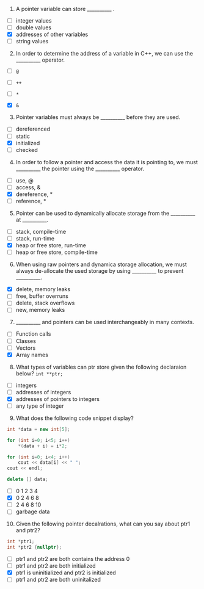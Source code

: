 1. A pointer variable can store __________ .

- [ ] integer values
- [ ] double values
- [x] addresses of other variables
- [ ] string values

2. In order to determine the address of a variable in C++, we can use the __________ operator.

- [ ] `@`
- [ ] `++`
- [ ] `*`
- [x] `&`


3. Pointer variables must always be __________ before they are used.

- [ ] dereferenced
- [ ] static
- [x] initialized
- [ ] checked

4. In order to follow a pointer and access the data it is pointing to, we must __________ the pointer using the __________ operator.

- [ ] use, @
- [ ] access, &
- [x] dereference, *
- [ ] reference, *

5. Pointer can be used to dynamically allocate storage from the __________ at __________.

- [ ] stack, compile-time
- [ ] stack, run-time
- [x] heap or free store, run-time
- [ ] heap or free store, compile-time

6. When using raw pointers and dynamica storage allocation, we must always de-allocate the used storage by using __________ to prevent __________.

- [x] delete, memory leaks
- [ ] free, buffer overruns
- [ ] delete, stack overflows
- [ ] new, memory leaks

7. __________ and pointers can be used interchangeably in many contexts.

- [ ] Function calls
- [ ] Classes
- [ ] Vectors
- [x] Array names

8. What types of variables can ptr store given the following declaraion below?
`int **ptr;`

- [ ] integers
- [ ] addresses of integers
- [x] addresses of pointers to integers
- [ ] any type of integer

9. What does the following code snippet display?

```c++
int *data = new int[5];

for (int i=0; i<5; i++)
    *(data + i) = i*2;

for (int i=0; i<4; i++)
    cout << data[i] << " ";
cout << endl;

delete [] data;
```

- [ ] 0 1 2 3 4
- [x] 0 2 4 6 8
- [ ] 2 4 6 8 10
- [ ] garbage data

10. Given the following pointer decalrations, what can you say about ptr1 and ptr2?

```c++
int *ptr1;
int *ptr2 {nullptr};
```

- [ ] ptr1 and ptr2 are both contains the address 0
- [ ] ptr1 and ptr2 are both initialized
- [x] ptr1 is uninitialized and ptr2 is initialized
- [ ] ptr1 and ptr2 are both uninitalized